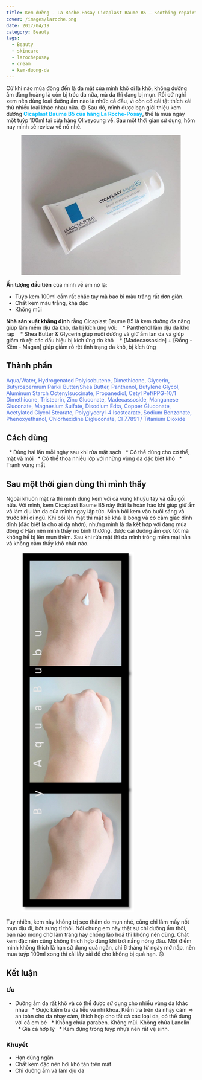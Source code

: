 ```yaml
---
title: Kem dưỡng - La Roche-Posay Cicaplast Baume B5 – Soothing repairing balm
cover: /images/laroche.png
date: 2017/04/19
category: Beauty
tags:
  - Beauty
  - skincare
  - larocheposay
  - cream
  - kem-duong-da
---
```


Cứ khi nào mùa đông đến là da mặt của mình khô ơi là khô, không dưỡng ẩm đàng hoàng là còn bị tróc da nữa, mà da thì đang bị mụn. Rồi cứ nghĩ xem nên dùng loại dưỡng ẩm nào là nhức cả đầu, vì còn có cái tật thích xài thử nhiều loại khác nhau nữa. :sweat_smile: Sau đó, mình được bạn giới thiệu kem dưỡng <span style="color:deepskyblue">**Cicaplast Baume B5 của hãng La Roche-Posay**</span>, thế là mua ngay một tuýp 100ml tại cửa hàng Oliveyoung về. Sau một thời gian sử dụng, hôm nay mình sẽ review về nó nhé.


<figure class="align-center">
  <img src="./larocheposay-1.jpg" alt="">
  <figcaption></figcaption>
</figure>

**Ấn tượng đầu tiên** của mình về em nó là:
  * Tuýp kem 100ml cầm rất chắc tay mà bao bì màu trắng rất đơn giản. 
  * Chất kem màu trắng, khá đặc
  * Không mùi


**Nhà sản xuất khẳng định** rằng Cicaplast Baume B5 là kem dưỡng đa năng giúp làm mềm dịu da khô, da bị kích ứng với:
   * Panthenol làm dịu da khô ráp
   * Shea Butter & Glycerin giúp nuôi dưỡng và giữ ẩm làn da và giúp giảm rõ rệt các dấu hiệu bị kích ứng do khô
   * [Madecassoside] + [Đồng - Kẽm - Magan] giúp giảm rõ rệt tình trạng da khô, bị kích ứng


## Thành phần
<span style="color:royalblue"> Aqua/Water, Hydrogenated Polyisobutene, Dimethicone, Glycerin, Butyrospermum Parkii Butter/Shea Butter, Panthenol, Butylene Glycol, Aluminum Starch Octenylsuccinate, Propanediol, Cetyl Pef/PPG-10/1 Dimethicone, Tristearin, Zinc Gluconate, Madecassoside, Manganese Gluconate, Magnesium Sulfate, Disodium Edta, Copper Gluconate, Acetylated Glycol Stearate, Polyglyceryl-4 Isostearate, Sodium Benzonate, Phenoxyethanol, Chlorhexidine Digluconate, CI 77891 / Titanium Dioxide </span>


## Cách dùng

  * Dùng hai lần mỗi ngày sau khi rửa mặt sạch
  * Có thể dùng cho cơ thể, mặt và môi
  * Có thể thoa nhiều lớp với những vùng da đặc biệt khô
  * Tránh vùng mắt



## Sau một thời gian dùng thì mình thấy
Ngoài khuôn mặt ra thì mình dùng kem với cả vùng khuỷu tay và đầu gối nữa. Với mình, kem Cicaplast Baume B5 này thật là hoàn hảo khi giúp giữ ẩm và làm dịu làn da của mình ngay lập tức. Mình bôi kem vào buổi sáng và trước khi đi ngủ. Khi bôi lên mặt thì mặt sẽ khá là bóng và có cảm giác dính dính (đặc biệt là cho ai da nhờn), nhưng mình là da kết hợp với đang mùa đông ở Hàn nên mình thấy nó bình thường, được cái dưỡng ẩm cực tốt mà không hề bị lên mụn thêm. Sau khi rửa mặt thì da mình trông mềm mại hẳn và không cảm thấy khô chút nào.


<figure style="width: 300px" class="align-center">
  <img src="./larocheposay-2.png" alt="">
  <figcaption></figcaption>
</figure>

Tuy nhiên, kem này không trị sẹo thâm do mụn nhé, cũng chỉ làm mấy nốt mụn dịu đi, bớt sưng tí thôi. Nói chung em này thật sự chỉ dưỡng ẩm thôi, bạn nào mong chờ làm trăng hay chống lão hoá thì không nên dùng. Chất kem đặc nên cũng không thích hợp dùng khi trời nắng nóng đâu. Một điểm mình không thích là hạn sử dụng quá ngắn, chỉ 6 tháng từ ngày mở nắp, nên mua tuýp 100ml xong thì xài lấy xài để cho không bị quá hạn. :sweat:


## Kết luận

### Ưu
  * Dưỡng ẩm da rất khô và có thể được sử dụng cho nhiều vùng da khác nhau
  * Được kiểm tra da liễu và nhi khoa. Kiểm tra trên da nhạy cảm => an toàn cho da nhạy cảm, thích hợp cho tất cả các loại da, có thể dùng với cả em bé
  * Không chứa paraben. Không mùi. Không chứa Lanolin
  * Giá cả hợp lý
  * Kem đựng trong tuýp nhựa nên rất vệ sinh.

### Khuyết
  * Hạn dùng ngắn
  * Chất kem đặc nên hơi khó tán trên mặt
  * Chỉ dưỡng ẩm và làm dịu da